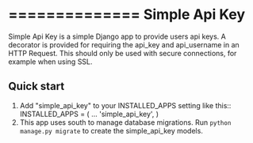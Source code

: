 ==============
Simple Api Key
==============

Simple Api Key is a simple Django app to provide users api keys.  A decorator is provided for requiring
the api_key and api_username in an HTTP Request.  This should only be used with secure connections, for
example when using SSL.

Quick start
-----------

1. Add "simple_api_key" to your INSTALLED_APPS setting like this::
        INSTALLED_APPS = (
                ...
                'simple_api_key',
        )
2. This app uses south to manage database migrations.
   Run `python manage.py migrate` to create the simple_api_key models.
